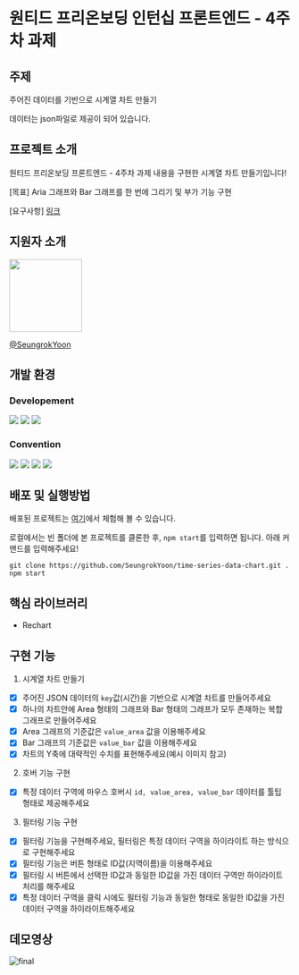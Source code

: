 # 원티드 프리온보딩 인턴십 프론트엔드 - 4주차 과제

## 주제

주어진 데이터를 기반으로 시계열 차트 만들기

데이터는 json파일로 제공이 되어 있습니다.

## 프로젝트 소개

원티드 프리온보딩 프론트엔드 - 4주차 과제 내용을 구현한 시계열 차트 만들기입니다!

[목표] Aria 그래프와 Bar 그래프를 한 번에 그리기 및 부가 기능 구현

[요구사항] [링크](https://www.notion.so/sonicrok/Week-4-9efa38f02bf14c7a93776ecea5a5e474)

## 지원자 소개

<img src="https://avatars.githubusercontent.com/SeungrokYoon" width="130" height="130">

[@SeungrokYoon](https://github.com/SeungrokYoon)

## 개발 환경

### Developement

<img src="https://img.shields.io/badge/Node.js v18 (LTS)-grey?style=for-the-badge&logo=nodedotjs"> <img src="https://img.shields.io/badge/React-61DAFB?style=for-the-badge&logo=React&logoColor=white"/> <img src="https://img.shields.io/badge/TypeScript-3178C6?style=for-the-badge&logo=TypeScript&logoColor=white"/>

### Convention

<img src="https://img.shields.io/badge/husky-brown?style=for-the-badge&logo=npm"> <img src="https://img.shields.io/badge/lint staged-white?style=for-the-badge&logo=npm"> <img src="https://img.shields.io/badge/ESLint-4B32C3?style=for-the-badge&logo=eslint"> <img src="https://img.shields.io/badge/Prettier-F7B93E?style=for-the-badge&logo=prettier&logoColor=white">

## 배포 및 실행방법

배포된 프로젝트는 [여기](https://time-series-data-chart.vercel.app/)에서 체험해 볼 수 있습니다.

로컬에서는 빈 폴더에 본 프로젝트를 클론한 후, `npm start`를 입력하면 됩니다.
아래 커맨드를 입력해주세요!

```text
git clone https://github.com/SeungrokYoon/time-series-data-chart.git .
npm start
```

## 핵심 라이브러리

- Rechart

## 구현 기능

1. 시계열 차트 만들기

- [x] 주어진 JSON 데이터의 `key`값(시간)을 기반으로 시계열 차트를 만들어주세요
- [x] 하나의 차트안에 Area 형태의 그래프와 Bar 형태의 그래프가 모두 존재하는 복합 그래프로 만들어주세요
- [x] Area 그래프의 기준값은 `value_area` 값을 이용해주세요
- [x] Bar 그래프의 기준값은 `value_bar` 값을 이용해주세요
- [x] 차트의 Y축에 대략적인 수치를 표현해주세요(예시 이미지 참고)

2. 호버 기능 구현

- [x] 특정 데이터 구역에 마우스 호버시 `id, value_area, value_bar` 데이터를 툴팁 형태로 제공해주세요

3. 필터링 기능 구현

- [x] 필터링 기능을 구현해주세요, 필터링은 특정 데이터 구역을 하이라이트 하는 방식으로 구현해주세요
- [x] 필터링 기능은 버튼 형태로 ID값(지역이름)을 이용해주세요
- [x] 필터링 시 버튼에서 선택한 ID값과 동일한 ID값을 가진 데이터 구역만 하이라이트 처리를 해주세요
- [x] 특정 데이터 구역을 클릭 시에도 필터링 기능과 동일한 형태로 동일한 ID값을 가진 데이터 구역을 하이라이트해주세요

## 데모영상

![final](https://github.com/SeungrokYoon/time-series-data-chart/assets/44149596/1018e2d9-5f02-4a00-80ba-47bcd22329ae)
